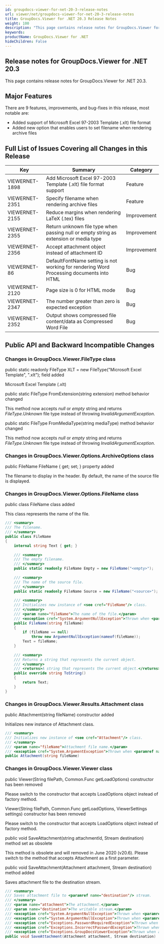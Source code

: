 ```yaml
---
id: groupdocs-viewer-for-net-20-3-release-notes
url: viewer/net/groupdocs-viewer-for-net-20-3-release-notes
title: GroupDocs.Viewer for .NET 20.3 Release Notes
weight: 100
description: "This page contains release notes for GroupDocs.Viewer for .NET 20.3."
keywords: 
productName: GroupDocs.Viewer for .NET
hideChildren: False
---
```

## Release notes for GroupDocs.Viewer for .NET 20.3

This page contains release notes for GroupDocs.Viewer for .NET 20.3.

## Major Features

There are 9 features, improvements, and bug-fixes in this release, most notable are:

*   Added support of Microsoft Excel 97-2003 Template (.xlt) file format
*   Added new option that enables users to set filename when rendering archive files 

## Full List of Issues Covering all Changes in this Release

| Key | Summary | Category |
| --- | --- | --- |
| VIEWERNET-1898 | Add Microsoft Excel 97-2003 Template (.xlt) file format support | Feature |
| VIEWERNET-2351 | Specify filename when rendering archive files | Feature |
| VIEWERNET-2155 | Reduce margins when rendering LaTeX (.tex) files | Improvement |
| VIEWERNET-2355 | Return unknown file type when passing null or empty string as extension or media type | Improvement |
| VIEWERNET-2356 | Accept attachment object instead of attachment ID | Improvement |
| VIEWERNET-86 | DefaultFontName setting is not working for rendering Word Processing documents into HTML | Bug |
| VIEWERNET-2120 | Page size is 0 for HTML mode | Bug |
| VIEWERNET-2347 | The number greater than zero is expected exception | Bug |
| VIEWERNET-2352 | Output shows compressed file content/data as Compressed Word File | Bug |

## Public API and Backward Incompatible Changes

### Changes in GroupDocs.Viewer.FileType class

public static readonly FileType XLT = new FileType("Microsoft Excel Template", ".xlt"); field added

Microsoft Excel Template (.xlt)

public static FileType FromExtension(string extension) method behavior changed

This method now accepts *null* or *empty* string and returns *FileType.Unknown* file type instead of throwing *InvalidArgumentException*.

public static FileType FromMediaType(string mediaType) method behavior changed

This method now accepts *null* or *empty* string and returns *FileType.Unknown* file type instead of throwing *InvalidArgumentException*.

### Changes in GroupDocs.Viewer.Options.ArchiveOptions class

public FileName FileName { get; set; } property added

The filename to display in the header. By default, the name of the source file is displayed.

### Changes in GroupDocs.Viewer.Options.FileName class

public class FileName class added

This class represents the name of the file.

```csharp
/// <summary>
/// The filename.
/// </summary>
public class FileName
{
    internal string Text { get; }
 
    /// <summary>
    /// The empty filename.
    /// </summary>
    public static readonly FileName Empty = new FileName("<empty>");
 
    /// <summary>
    /// The name of the source file.
    /// </summary>
    public static readonly FileName Source = new FileName("<source>");
 
    /// <summary>
    /// Initializes new instance of <see cref="FileName"/> class.
    /// </summary>
    /// <param name="fileName">The name of the file.</param>
    /// <exception cref="System.ArgumentNullException">Thrown when <paramref name="fileName"/> is null.</exception>
    public FileName(string fileName)
    {
        if (fileName == null)
            throw new ArgumentNullException(nameof(fileName));
        Text = fileName;
    }
 
    /// <summary>
    /// Returns a string that represents the current object.
    /// </summary>
    /// <returns>A string that represents the current object.</returns>
    public override string ToString()
    {
        return Text;
    }
}
```

### Changes in GroupDocs.Viewer.Results.Attachment class

public Attachment(string fileName) constructor added

Initializes new instance of Attachment class.

```csharp
/// <summary>
/// Initializes new instance of <see cref="Attachment"/> class.
/// </summary>
/// <param name="fileName">Attachment file name.</param>
/// <exception cref="System.ArgumentException">Thrown when <paramref name="fileName"/> is null or empty.</exception>
public Attachment(string fileName)
```

### Changes in GroupDocs.Viewer.Viewer class

public Viewer(String filePath, Common.Func<LoadOptions> getLoadOptions) constructor has been removed 

Please switch to the constructor that accepts LoadOptions object instead of factory method.

Viewer(String filePath, Common.Func<LoadOptions> getLoadOptions, ViewerSettings settings) constructor has been removed

Please switch to the constructor that accepts LoadOptions object instead of factory method.

public void SaveAttachment(string attachmentId, Stream destination) method set as obsolete

This method is obsolete and will removed in June 2020 (v20.6). Please switch to the method that accepts Attachment as a first parameter.

public void SaveAttachment(Attachment attachment, Stream destination) method added

Saves attachment file to the destination stream.

```csharp
/// <summary>
/// Saves attachment file to <paramref name="destination"/> stream.
/// </summary>
/// <param name="attachment">The attachment.</param>
/// <param name="destination">The writable stream.</param>
/// <exception cref="System.ArgumentNullException">Thrown when <paramref name="attachment"/> is null.</exception>
/// <exception cref="System.ArgumentNullException">Thrown when <paramref name="destination"/> is null.</exception>
/// <exception cref="Exceptions.PasswordRequiredException">Thrown when password is required to open the document.</exception>
/// <exception cref="Exceptions.IncorrectPasswordException">Thrown when password that was specified is incorrect.</exception>
/// <exception cref="Exceptions.GroupDocsViewerException">Thrown when attachment could not be found.</exception>
public void SaveAttachment(Attachment attachment, Stream destination)
```

